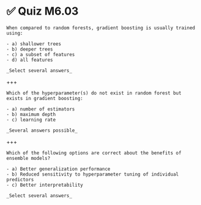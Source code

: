 # ✅ Quiz M6.03

```{admonition} Question
When compared to random forests, gradient boosting is usually trained using:

- a) shallower trees
- b) deeper trees
- c) a subset of features
- d) all features

_Select several answers_
```

+++

```{admonition} Question
Which of the hyperparameter(s) do not exist in random forest but exists in gradient boosting:

- a) number of estimators
- b) maximum depth
- c) learning rate

_Several answers possible_
```

+++

```{admonition} Question
Which of the following options are correct about the benefits of ensemble models?

- a) Better generalization performance
- b) Reduced sensitivity to hyperparameter tuning of individual predictors
- c) Better interpretability

_Select several answers_
```
